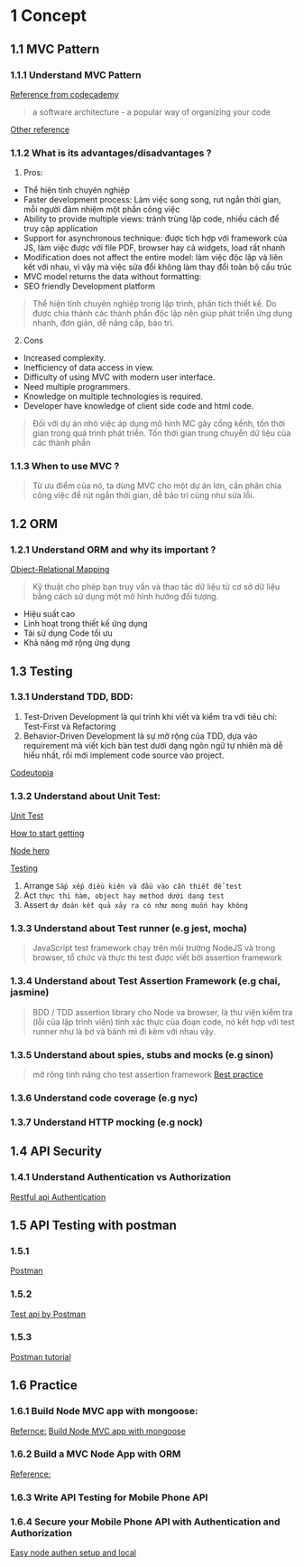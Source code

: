 # 1 Concept
## 1.1 MVC Pattern
### 1.1.1 Understand MVC Pattern
[Reference from codecademy](#https://www.codecademy.com/articles/mvc)
> a software architecture - a popular way of organizing your code

[Other reference](#https://softwareengineering.stackexchange.com/questions/127624/what-is-mvc-really)

### 1.1.2 What is its advantages/disadvantages ?
1. Pros:
  - Thể hiện tính chuyên nghiệp
  - Faster development process: Làm việc song song, rut ngắn thời gian, mỗi người đảm nhiệm một phần công việc
  - Ability to provide multiple views: tránh trùng lặp code, nhiều cách để truy cập application
  - Support for asynchronous technique: được tích hợp với framework của JS, làm việc được với file PDF, browser hay cả widgets, load rất nhanh
  - Modification does not affect the entire model: làm việc độc lập và liên kết với nhau, vì vậy mà việc sửa đổi không làm thay đổi toàn bộ cấu trúc
  - MVC model returns the data without formatting:
  - SEO friendly Development platform
> Thể hiện tính chuyên nghiệp trong lập trình, phân tích thiết kế. Do được chia thành các thành phần độc lập nên giúp phát triển ứng dụng nhanh, đơn giản, dễ nâng cấp, bảo trì.
2. Cons
  - Increased complexity.
  - Inefficiency of data access in view.
  - Difficulty of using MVC with modern user interface.
  - Need multiple programmers.
  - Knowledge on multiple technologies is required.
  - Developer have knowledge of client side code and html code.
> Đối với dự án nhỏ việc áp dụng mô hình MC gây cồng kềnh, tốn thời gian trong quá trình phát triển. Tốn thời gian trung chuyển dữ liệu của các thành phần
### 1.1.3 When to use MVC ?
> Từ ưu điểm của nó, ta dùng MVC cho một dự án lơn, cần phân chia công việc để rút ngắn thời gian, dễ bảo trì cũng như sửa lỗi.
## 1.2 ORM
### 1.2.1 Understand ORM and why its important ?
[Object-Relational Mapping](https://medium.freecodecamp.org/a-comparison-of-the-top-orms-for-2018-19c4feeaa5f)
> Kỹ thuật cho phép bạn truy vấn và thao tác dữ liệu từ cơ sở dữ liệu bằng cách sử dụng một mô hình hướng đối tượng.
  - Hiệu suất cao
  - Linh hoạt trong thiết kế ứng dụng
  - Tái sử dụng Code tối ưu
  - Khả năng mở rộng ứng dụng
## 1.3 Testing
### 1.3.1 Understand TDD, BDD:
1. Test-Driven Development là qui trình khi viết và kiểm tra với tiêu chí: Test-First và Refactoring
2. Behavior-Driven Development là sự mở rộng của TDD, dựa vào requirement mà viết kịch bản test dưới dạng ngôn ngữ tự nhiên mà dễ hiểu nhất, rồi mới implement code source vào project.

[Codeutopia](#https://codeutopia.net/blog/2015/03/01/unit-testing-tdd-and-bdd/)

### 1.3.2 Understand about Unit Test:

[Unit Test](#https://medium.com/@lazlojuly/how-to-get-started-with-unit-testing-part-1-7f490bbf560a)

[How to start getting](#https://stackoverflow.com/questions/16860/getting-started-with-unit-testing)

[Node hero](#https://blog.risingstack.com/node-hero-node-js-unit-testing-tutorial/)

[Testing](#https://hackernoon.com/a-crash-course-on-testing-with-node-js-6c7428d3da02)

1. Arrange `Sắp xếp điều kiện và đầu vào cần thiết để test`
2. Act `thực thi hàm, object hay method dưới dạng test`
3. Assert `dự đoán kết quả xảy ra có như mong muốn hay không`

### 1.3.3 Understand about Test runner (e.g jest, mocha)
> JavaScript test framework chạy trên môi trường NodeJS và trong browser, tổ chức và thực thi test được viết bởi assertion framework
### 1.3.4 Understand about Test Assertion Framework (e.g chai, jasmine)
> BDD / TDD assertion library cho Node va browser, là thư viện kiểm tra (lỗi của lập trình viên) tính xác thực của đoạn code, nó kết hợp với test runner như là bơ và bánh mì đi kèm với nhau vậy.
### 1.3.5 Understand about spies, stubs and mocks (e.g sinon)
> mở rộng tính năng cho test assertion framework
 [Best practice](#https://semaphoreci.com/community/tutorials/best-practices-for-spies-stubs-and-mocks-in-sinon-js)
### 1.3.6 Understand code coverage (e.g nyc)
>
### 1.3.7 Understand HTTP mocking (e.g nock)
## 1.4 API Security
### 1.4.1 Understand Authentication vs Authorization
 [Restful api Authentication](https://blog.restcase.com/restful-api-authentication-basics/)
## 1.5 API Testing with postman
### 1.5.1
[Postman](https://www.getpostman.com/docs/v6/postman/scripts/test_scripts)
### 1.5.2
[Test api by Postman](https://medium.com/aubergine-solutions/api-testing-using-postman-323670c89f6d)
### 1.5.3
[Postman tutorial](https://steelkiwi.com/blog/api-testing-useful-tools-postman-tutorial-and-hints/)
## 1.6 Practice
### 1.6.1 Build Node MVC app with mongoose:
[Refernce:](http://timstermatic.github.io/blog/2013/08/17/a-simple-mvc-framework-with-node-and-express/)
[Build Node MVC app with mongoose](https://github.com/phuocding/mvc-node-express)
### 1.6.2 Build a MVC Node App with ORM
[Reference: ](https://scotch.io/tutorials/getting-started-with-node-express-and-postgres-using-sequelize)
### 1.6.3 Write API Testing for Mobile Phone API
### 1.6.4 Secure your Mobile Phone API with Authentication and Authorization
[Easy node authen setup and local](https://scotch.io/tutorials/easy-node-authentication-setup-and-local)
